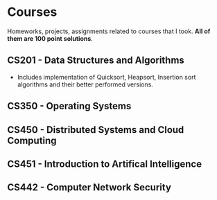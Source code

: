 # Courses
Homeworks, projects, assignments related to courses that I took. **All of them are 100 point solutions**. 

## CS201 - Data Structures and Algorithms
- Includes implementation of Quicksort, Heapsort, Insertion sort algorithms and their better performed versions.   

## CS350 - Operating Systems

## CS450 - Distributed Systems and Cloud Computing

## CS451 - Introduction to Artifical Intelligence

## CS442 - Computer Network Security




